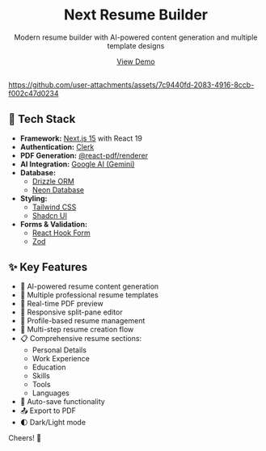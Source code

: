 <div align="center">
  <h1>Next Resume Builder</h1>
  <p>Modern resume builder with AI-powered content generation and multiple template designs</p>
<a href="https://dub.sh/next-resume">View Demo</a>
</div>

## 

  https://github.com/user-attachments/assets/7c9440fd-2083-4916-8ccb-f002c47d0234

## 🚀 Tech Stack

- **Framework:** [Next.js 15](https://nextjs.org/) with React 19
- **Authentication:** [Clerk](https://clerk.com/)
- **PDF Generation:** [@react-pdf/renderer](https://react-pdf.org/)
- **AI Integration:** [Google AI (Gemini)](https://ai.google.dev/)
- **Database:**
  - [Drizzle ORM](https://orm.drizzle.team/)
  - [Neon Database](https://neon.tech/)
- **Styling:**
  - [Tailwind CSS](https://tailwindcss.com)
  - [Shadcn UI](https://ui.shadcn.com)
- **Forms & Validation:**
  - [React Hook Form](https://react-hook-form.com/)
  - [Zod](https://zod.dev)

## ✨ Key Features

- 🤖 AI-powered resume content generation
- 📝 Multiple professional resume templates
- 🎨 Real-time PDF preview
- 📱 Responsive split-pane editor
- 👤 Profile-based resume management
- 🔄 Multi-step resume creation flow
- 📋 Comprehensive resume sections:
  - Personal Details
  - Work Experience
  - Education
  - Skills
  - Tools
  - Languages
- 💾 Auto-save functionality
- 📤 Export to PDF
- 🌓 Dark/Light mode

Cheers! 🥂
